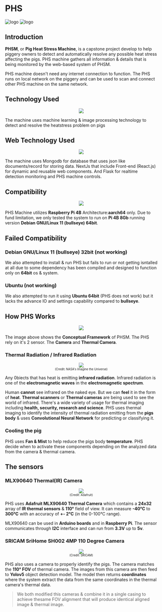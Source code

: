 # PHS

![logo](_media/pig_w_bg.png)
![logo](_media/phsmock.png)

## Introduction
**PHSM**, or **Pig Heat Stress Machine**, is a capstone project develop to help piggery owners to detect and automatically resolve any possible heat stress affecting the pigs. PHS machine gathers all information & details that is being monitored by the web-based system of PHSM.

PHS machine doesn't need any internet connection to function. The PHS runs on local network on the piggery and can be used to scan and connect other PHS machine on the same network.

## Technology Used

<center>
    <img src="/docs/_media/techs.png">
</center>

The machine uses machine learning & image processing technology to detect and resolve the heatstress problem on pigs


## Web Technology Used

<center>
    <img src="/docs/_media/webtech.png">
</center>

The machine uses Mongodb for database that uses json like documents/record for storing data. NextJs that include Front-end (React.js) for dynamic and reusable web components. And Flask for realtime detection monitoring and PHS machine controls.


## Compatibility

<center>
    <img src="/docs/_media/rpilogo.png">
</center>

PHS Machine utilizes **Raspberry Pi 4B** Architecture:**aarch64** only. Due to fund limitation, we only tested the system to run on **Pi 4B 8Gb** running version **Debian GNU/Linux 11 (bullseye) 64bit**. 

## Failed Compatibility

### **Debian GNU/Linux 11 (bullseye) 32bit** (not working)
We also attempted to install & run PHS but fails to run or not getting isntalled at all due to some dependency has been compiled and designed to function only on **64bit** os & system.

### Ubuntu (not working)
We also attempted to run it using **Ubuntu 64bit** (PHS does not work) but it lacks the advance IO and settings capability compared to **bullseye**.

## How PHS Works

<center>
    <img src="/docs/_media/Conceptual.png">
</center>

The image above shows the **Conceptual Framework** of PHSM. The PHS rely on it's 2 sensor. The **Camera** and **Thermal Camera**.

### Thermal Radiation / Infrared Radiation
<center>
    <img src="/docs/_media/EMSpec.jpg">
</center>

<center>
    <sub><sup>(Credit: NASA's Imagine the Universe)</sup></sub>
</center>

Any 0biects that has heat is emitting **infrared radiation**. Infrared radiation is one of the **electromagnetic waves** in the **electromagnetic spectrum**.

Human **cannot** see infrared on the naked eye. But we can **feel** it in the form of **heat**. **Thermal scanners** or **Thermal cameras** are being used to see the world of infrared. There's a wide variety of usage for thermal imaging including **health, security, research and science**. PHS uses thermal imaging to identify the intensity of thermal radiation emitting from the **pigs body** & uses **Convolutional Neural Network** for predicting or classifying it.

### Cooling the pig

PHS uses **Fan & Mist** to help reduce the pigs body **temperature**. PHS decide when to activate these components depending on the analyzed data from the camera & thermal camera.

## The sensors

### MLX90640 Thermal(IR) Camera

<center>
    <img src="/docs/_media/MLX90640.png">
</center>

<center>
    <sub><sup>(Credit: Adafruit)</sup></sub>
</center>

PHS uses **Adafruit MLX90640 Thermal Camera** which contains a **24x32** array of **IR thermal sensors** & **110°** field of view. It can measure **-40°C** to **300°C** with an accuracy of **+- 2°C** (in the 0-100°C range).

MLX90640 can be used in **Arduino boards** and in **Raspberry Pi**. The sensor communicates through **I2C** interface and can run from **3.3V** up to **5v**.

### SRICAM SriHome SH002 4MP 110 Degree Camera

<center>
    <img src="/docs/_media/SRICAM.png">
</center>

<center>
    <sub><sup>(Credit: SRICAM)</sup></sub>
</center>

PHS also uses a camera to properly identify the pigs. The camera matches the **110° FOV** of thermal camera. The images from this camera are then feed to **Yolov5** object detection model. The model then returns **coordinates** where the system extract the data from the same coordinates in the thermal camera's thermal data.

> We both modified this cameras & combine it in a single casing to achieve thesame FOV alignment that will produce identical aligned image & thermal image.